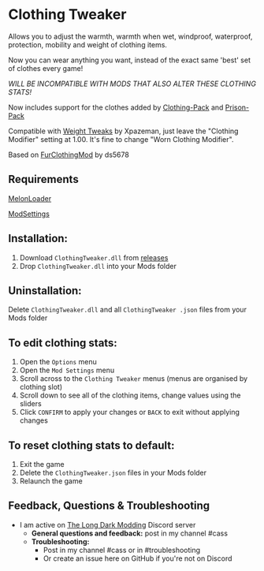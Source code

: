 # Clothing Tweaker
Allows you to adjust the warmth, warmth when wet, windproof, waterproof, protection, mobility and weight of clothing items. 

Now you can wear anything you want, instead of the exact same 'best' set of clothes every game! 

_WILL BE INCOMPATIBLE WITH MODS THAT ALSO ALTER THESE CLOTHING STATS!_ 

Now includes support for the clothes added by [Clothing-Pack](https://github.com/ds5678/Clothing-Pack) and [Prison-Pack](https://github.com/TheDevv/Prison-Pack)   


Compatible with [Weight Tweaks](https://github.com/Xpazeman/tld-weight-tweaks) by Xpazeman, just leave the "Clothing Modifier" setting at 1.00. It's fine to change "Worn Clothing Modifier".  

Based on [FurClothingMod](https://github.com/ds5678/FurClothingMod) by ds5678

## Requirements
[MelonLoader](https://github.com/HerpDerpinstine/MelonLoader/releases/latest/download/MelonLoader.Installer.exe)

[ModSettings](https://github.com/zeobviouslyfakeacc/ModSettings/releases)

## Installation:
1. Download ```ClothingTweaker.dll``` from [releases](https://github.com/GruffCassquatch/ClothingTweaker/releases)
2. Drop ```ClothingTweaker.dll``` into your Mods folder

## Uninstallation:
Delete ```ClothingTweaker.dll``` and all ```ClothingTweaker .json``` files from your Mods folder

## To edit clothing stats:
1. Open the ```Options``` menu
2. Open the ```Mod Settings``` menu
3. Scroll across to the ```Clothing Tweaker``` menus (menus are organised by clothing slot)
4. Scroll down to see all of the clothing items, change values using the sliders
5. Click ```CONFIRM``` to apply your changes or ```BACK``` to exit without applying changes


## To reset clothing stats to default:
1. Exit the game
2. Delete the ```ClothingTweaker.json``` files in your Mods folder
3. Relaunch the game

## Feedback, Questions & Troubleshooting
* I am active on [The Long Dark Modding](https://discord.gg/QvFE7VV4WZ) Discord server
	* **General questions and feedback:** post in my channel #cass
	* **Troubleshooting:** 
		* Post in my channel #cass or in #troubleshooting 
		* Or create an issue here on GitHub if you're not on Discord
